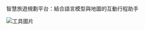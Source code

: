 智慧旅遊規劃平台：結合語言模型與地圖的互動行程助手

![工具圖片](https://github.com/user-attachments/assets/6e0fe471-d58e-4249-9f00-b7d6773e6cd3)
